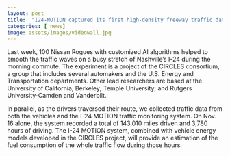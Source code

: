 ```yaml
---
layout: post
title:  "I24-MOTION captured its first high-density freeway traffic data"
categories: [ news]
image: assets/images/videowall.jpg
---
```

Last week, 100 Nissan Rogues with customized AI algorithms helped to smooth the traffic waves on a busy stretch of Nashville’s I-24 during the morning commute. The experiment is a project of the CIRCLES consortium, a group that includes several automakers and the U.S. Energy and Transportation departments. Other lead researchers are based at the University of California, Berkeley; Temple University; and Rutgers University-Camden and Vanderbilt.

In parallel, as the drivers traversed their route, we collected traffic data from both the vehicles and the I-24 MOTION traffic monitoring system. On Nov. 16 alone, the system recorded a total of 143,010 miles driven and 3,780 hours of driving. The I-24 MOTION system, combined with vehicle energy models developed in the CIRCLES project, will provide an estimation of the fuel consumption of the whole traffic flow during those hours.
